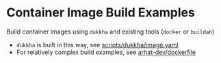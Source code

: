 # Container Image Build Examples

Build container images using `dukkha` and existing tools (`docker` or `buildah`)

- `dukkha` is built in this way, see [scripts/dukkha/image.yaml](../../scripts/dukkha/image.yaml)
- For relatively complex build examples, see [arhat-dev/dockerfile](https://github.com/arhat-dev/dockerfile)
